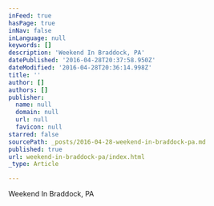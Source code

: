 ```yaml
---
inFeed: true
hasPage: true
inNav: false
inLanguage: null
keywords: []
description: 'Weekend In Braddock, PA'
datePublished: '2016-04-28T20:37:58.950Z'
dateModified: '2016-04-28T20:36:14.998Z'
title: ''
author: []
authors: []
publisher:
  name: null
  domain: null
  url: null
  favicon: null
starred: false
sourcePath: _posts/2016-04-28-weekend-in-braddock-pa.md
published: true
url: weekend-in-braddock-pa/index.html
_type: Article

---
```

Weekend In Braddock, PA